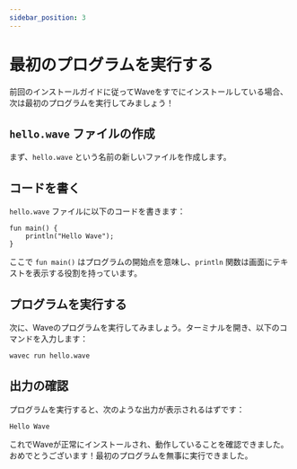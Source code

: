 ```yaml
---
sidebar_position: 3
---
```


# 最初のプログラムを実行する
前回のインストールガイドに従ってWaveをすでにインストールしている場合、次は最初のプログラムを実行してみましょう！

## `hello.wave` ファイルの作成
まず、`hello.wave` という名前の新しいファイルを作成します。

## コードを書く
`hello.wave` ファイルに以下のコードを書きます：

```wave
fun main() {
    println("Hello Wave");
}
```

ここで `fun main()` はプログラムの開始点を意味し、`println` 関数は画面にテキストを表示する役割を持っています。

## プログラムを実行する
次に、Waveのプログラムを実行してみましょう。ターミナルを開き、以下のコマンドを入力します：

```bash
wavec run hello.wave
```

## 出力の確認
プログラムを実行すると、次のような出力が表示されるはずです：

```
Hello Wave
```

これでWaveが正常にインストールされ、動作していることを確認できました。おめでとうございます！最初のプログラムを無事に実行できました。
